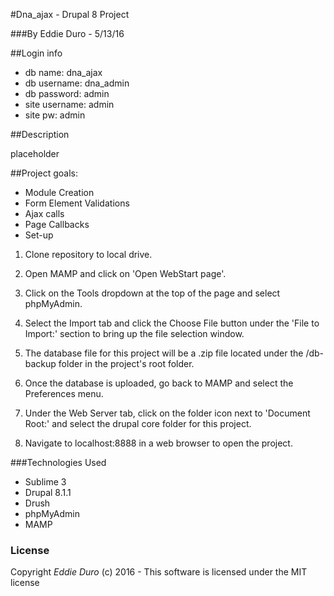
#Dna_ajax - Drupal 8 Project

###By Eddie Duro - 5/13/16

##Login info
* db name: dna_ajax
* db username: dna_admin
* db password: admin
* site username: admin
* site pw: admin

##Description

placeholder

##Project goals:

* Module Creation
* Form Element Validations
* Ajax calls
* Page Callbacks
* Set-up

1) Clone repository to local drive.

2) Open MAMP and click on 'Open WebStart page'.

3) Click on the Tools dropdown at the top of the page and select phpMyAdmin.

4) Select the Import tab and click the Choose File button under the 'File to Import:' section to bring up the file selection window.

5) The database file for this project will be a .zip file located under the /db-backup folder in the project's root folder.

6) Once the database is uploaded, go back to MAMP and select the Preferences menu.

7) Under the Web Server tab, click on the folder icon next to 'Document Root:' and select the drupal core folder for this project.

8) Navigate to localhost:8888 in a web browser to open the project.



###Technologies Used

* Sublime 3
* Drupal 8.1.1
* Drush
* phpMyAdmin
* MAMP
### License

Copyright *Eddie Duro* (c) 2016 - This software is licensed under the MIT license